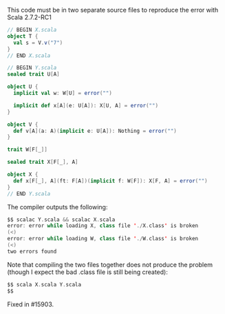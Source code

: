 This code must be in two separate source files to reproduce the error with Scala 2.7.2-RC1


```scala
// BEGIN X.scala
object T {
  val s = V.v("7")
}
// END X.scala

// BEGIN Y.scala
sealed trait U[A]

object U {
  implicit val w: W[U] = error("")

  implicit def x[A](e: U[A]): X[U, A] = error("")
}

object V {
  def v[A](a: A)(implicit e: U[A]): Nothing = error("")
}

trait W[F[_]]

sealed trait X[F[_], A]

object X {
  def x[F[_], A](ft: F[A])(implicit f: W[F]): X[F, A] = error("")
}
// END Y.scala
```


The compiler outputs the following:

```scala
$$ scalac Y.scala && scalac X.scala
error: error while loading X, class file './X.class' is broken
(<)
error: error while loading W, class file './W.class' is broken
(<)
two errors found
```

Note that compiling the two files together does not produce the problem (though I expect the bad .class file is still being created):

```scala
$$ scala X.scala Y.scala
$$
```

Fixed in #15903.
